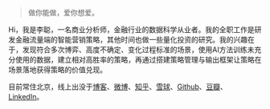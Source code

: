 > 做你能做，爱你想爱。

Hi，我是李聪，一名商业分析师，金融行业的数据科学从业者。我的全职工作是研发金融流量端的智能营销策略，其他时间也做一些量化投资的研究。我的兴趣在于，发现符合多次博弈、高度不确定、变化过程标准的场景，使用AI方法训练未充分使用的数据，建立相对高胜率的策略，再通过搭建策略管理与输出框架让策略在场景落地获得策略的价值兑现。

目前常住北京，线上出没于[博客](http://www.congli.pw)、[微博](https://weibo.com/18910006720)、[知乎](https://www.zhihu.com/people/lierzong)、[雪球](https://xueqiu.com/5290740951)、[Github](https://github.com/con-li)、[豆瓣](https://www.douban.com/people/220903086/doulists/all)、[LinkedIn](https://www.linkedin.com/in/cong-li-a97b3053)。

